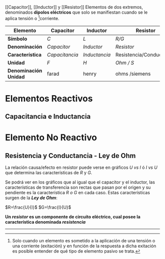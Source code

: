 [[Capacitor]], [[Inductor]] y [[Resistor]]
Elementos de dos extremos, denominados **dipolos eléctricos** que solo se manifiestan cuando se le aplica tensión o [^1]corriente.

| Elemento                | Capacitor      | Inductor      | Resistor                 |
| ----------------------- | -------------- | ------------- | ------------------------ |
| **Símbolo**             | *C*            | *L*           | *R/G*                    |
| **Denominación**        | *Capacitor*    | *Inductor*    | *Resistor*               |
| **Característica**      | *Capacitancia* | *Inductancia* | Resistencia/Conductancia |
| **Unidad**              | *F*            | *H*           | *Ohm / S*                |
| **Denominación Unidad** | farad          | henry         | ohms /siemens            |
# Elementos Reactivos
## Capacitancia e Inductancia

# Elemento No Reactivo
## Resistencia y Conductancia - Ley de Ohm
La relación causa/efecto en resistor puede verse en gráficos *U vs I* ó *I vs U* que determina las características de *R* y *G*. 

Se podrá ver en los gráficos que al igual que el capacitor y el inductor, las características de transferencia son rectas que pasan por el origen y su pendiente es la característica *R o G* en cada caso. 
Estas características surgen de la ***Ley de Ohm***:

$R=\frac{U}{I}$                $G=\frac{I}{U}$

**Un *resistor* es un componente de circuito eléctrico, cual posee la característica denominada *resistencia***


---
[^1]: Solo cuando un elemento es sometido a la aplicación de una tensión o una corriente (exitación) y en función de la respuesta a dicha exitación es posible entender de qué tipo de elemento pasivo se trata.
